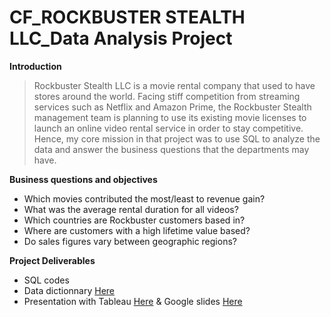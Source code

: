 # CF_ROCKBUSTER STEALTH LLC_Data Analysis Project

**Introduction**

> Rockbuster Stealth LLC is a movie rental company that used to have stores around the world. Facing stiff competition from streaming services such as Netflix and Amazon Prime, the Rockbuster Stealth management team is planning to use its existing movie licenses to launch an online video rental service in order to stay competitive. Hence, my core mission in that project was to use SQL to analyze the data and answer the business questions that the departments may have. 

**Business questions and objectives**

+ Which movies contributed the most/least to revenue gain?
+ What was the average rental duration for all videos?
+ Which countries are Rockbuster customers based in?
+ Where are customers with a high lifetime value based?
+ Do sales figures vary between geographic regions?

**Project Deliverables**

+ SQL codes
+ Data dictionnary [Here](https://docs.google.com/document/d/1hL0h9H9Q_H6vzlrrNJaa3uSSEotHXscWvuF1Gp19hBw/edit?usp=sharing)
+ Presentation with Tableau [Here](https://public.tableau.com/app/profile/m.lissa.tour./viz/RBsmovierentalanalysespresentation/Story1) & Google slides [Here](https://docs.google.com/presentation/d/1hRFn4Ktb3aS_jn7iqNg9w5VZAil8rmUR6tWwUJ3gsFA/edit?usp=sharing)
